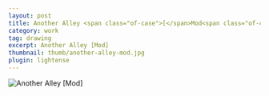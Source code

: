 ```yaml
---
layout: post
title: Another Alley <span class="of-case">[</span>Mod<span class="of-case">]</span>
category: work
tag: drawing
excerpt: Another Alley [Mod]
thumbnail: thumb/another-alley-mod.jpg
plugin: lightense
---
```


<p><img src="{{ site.file }}/work/another-alley-mod.jpg" alt="Another Alley [Mod]"></p>

